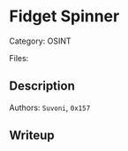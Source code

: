 # Fidget Spinner

Category: OSINT

Files:

## Description

Authors: ``Suvoni``, ``0x157``

## Writeup